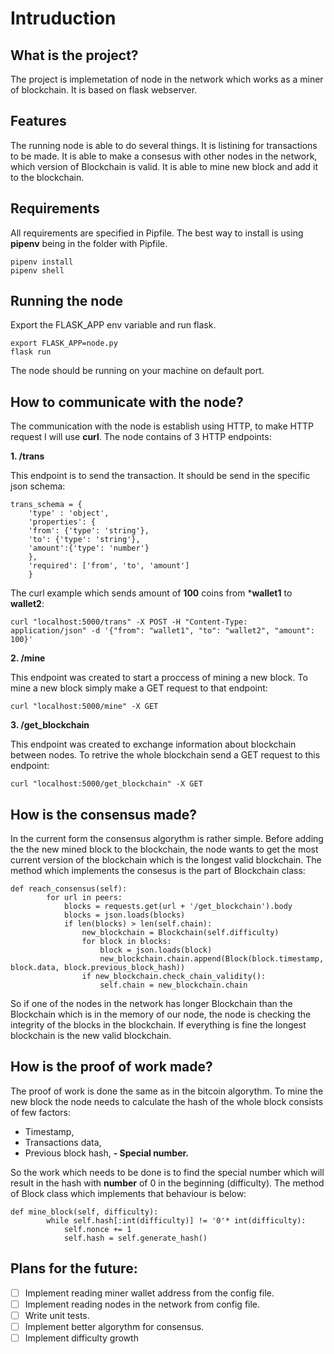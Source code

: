 # Intruduction

## What is the project?

The project is implemetation of node in the network which works as a miner of blockchain. It is based on flask webserver.

## Features

The running node is able to do several things.
It is listining for transactions to be made.
It is able to make a consesus with other nodes in the network, which version of Blockchain is valid.
It is able to mine new block and add it to the blockchain.

## Requirements

All requirements are specified in Pipfile. The best way to install is using **pipenv** being in the folder with Pipfile.

```
pipenv install
pipenv shell
```

## Running the node

Export the FLASK_APP env variable and run flask.

```
export FLASK_APP=node.py
flask run
```

The node should be running on your machine on default port.

## How to communicate with the node?

The communication with the node is establish using HTTP, to make HTTP request I will use **curl**. The node contains of 3 HTTP endpoints:

**1. /trans**

This endpoint is to send the transaction. It should be send in the specific json schema:
```
trans_schema = {
	'type' : 'object',
	'properties': {
	'from': {'type': 'string'},
	'to': {'type': 'string'},
	'amount':{'type': 'number'}
	},
	'required': ['from', 'to', 'amount']
	}
```
The curl example which sends amount of **100** coins from ***wallet1** to **wallet2**:

```
curl "localhost:5000/trans" -X POST -H "Content-Type: application/json" -d '{"from": "wallet1", "to": "wallet2", "amount": 100}'

```

**2. /mine**

This endpoint was created to start a proccess of mining a new block. To mine a new block simply make a GET request to that endpoint:
```
curl "localhost:5000/mine" -X GET
```

**3. /get_blockchain**

This endpoint was created to exchange information about blockchain between nodes. To retrive the whole blockchain send a GET request to this endpoint:
```
curl "localhost:5000/get_blockchain" -X GET
```


## How is the consensus made?

In the current form the consensus algorythm is rather simple. Before adding the the new mined block to the blockchain, the node wants to get the most current version of the blockchain which is the longest valid blockchain.
The method which implements the consesus is the part of Blockchain class:

```
def reach_consensus(self):
		for url in peers:
			blocks = requests.get(url + '/get_blockchain').body
			blocks = json.loads(blocks)
			if len(blocks) > len(self.chain):
				new_blockchain = Blockchain(self.difficulty)
				for block in blocks:
					block = json.loads(block)
					new_blockchain.chain.append(Block(block.timestamp, block.data, block.previous_block_hash))
				if new_blockchain.check_chain_validity():
					self.chain = new_blockchain.chain

```
So if one of the nodes in the network has longer Blockchain than the Blockchain which is in the memory of our node, the node is checking the integrity of the blocks in the blockchain. If everything is fine the longest blockchain is the new valid blockchain.

## How is the proof of work made?

The proof of work is done the same as in the bitcoin algorythm. To mine the new block the node needs to calculate the hash of the whole block consists of few factors:
- Timestamp,
- Transactions data,
- Previous block hash,
**- Special number.**

So the work which needs to be done is to find the special number which will result in the hash with **number** of 0 in the beginning (difficulty).
The method of Block class which implements that behaviour is below:
```
def mine_block(self, difficulty):
		while self.hash[:int(difficulty)] != '0'* int(difficulty):
			self.nonce += 1
			self.hash = self.generate_hash()
```

## Plans for the future:

- [ ] Implement reading miner wallet address from the config file.
- [ ] Implement reading nodes in the network from config file.
- [ ] Write unit tests.
- [ ] Implement better algorythm for consensus.
- [ ] Implement difficulty growth
